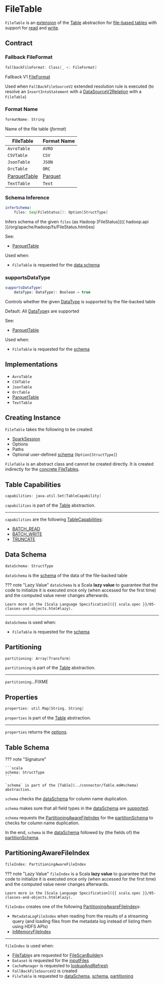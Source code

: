 # FileTable

`FileTable` is an [extension](#contract) of the [Table](../connector/Table.md) abstraction for [file-based tables](#implementations) with support for [read](../connector/SupportsRead.md) and [write](../connector/SupportsWrite.md).

## Contract

### <span id="fallbackFileFormat"> Fallback FileFormat

```scala
fallbackFileFormat: Class[_ <: FileFormat]
```

Fallback V1 [FileFormat](FileFormat.md)

Used when `FallBackFileSourceV2` extended resolution rule is executed (to resolve an `InsertIntoStatement` with a [DataSourceV2Relation](../logical-operators/DataSourceV2Relation.md) with a `FileTable`)

### <span id="formatName"> Format Name

```scala
formatName: String
```

Name of the file table (_format_)

FileTable | Format Name
----------|------------
 `AvroTable` | `AVRO`
 `CSVTable` | `CSV`
 `JsonTable` | `JSON`
 `OrcTable` | `ORC`
 [ParquetTable](../parquet/ParquetTable.md) | [Parquet](../parquet/ParquetTable.md#formatName)
 `TextTable` | `Text`

### <span id="inferSchema"> Schema Inference

```scala
inferSchema(
    files: Seq[FileStatus]): Option[StructType]
```

Infers schema of the given `files` (as Hadoop [FileStatus]({{ hadoop.api }}/org/apache/hadoop/fs/FileStatus.html)es)

See:

* [ParquetTable](../parquet/ParquetTable.md#inferSchema)

Used when:

* `FileTable` is requested for the [data schema](#dataSchema)

### <span id="supportsDataType"> supportsDataType

```scala
supportsDataType(
    dataType: DataType): Boolean = true
```

Controls whether the given [DataType](../types/DataType.md) is supported by the file-backed table

Default: All [DataType](../types/DataType.md)s are supported

See:

* [ParquetTable](../parquet/ParquetTable.md#supportsDataType)

Used when:

* `FileTable` is requested for the [schema](#schema)

## Implementations

* `AvroTable`
* `CSVTable`
* `JsonTable`
* `OrcTable`
* [ParquetTable](../parquet/ParquetTable.md)
* `TextTable`

## Creating Instance

`FileTable` takes the following to be created:

* <span id="sparkSession"> [SparkSession](../SparkSession.md)
* <span id="options"> Options
* <span id="paths"> Paths
* <span id="userSpecifiedSchema"> Optional user-defined [schema](../types/StructType.md) (`Option[StructType]`)

`FileTable` is an abstract class and cannot be created directly. It is created indirectly for the [concrete FileTables](#implementations).

## <span id="capabilities"> Table Capabilities

```scala
capabilities: java.util.Set[TableCapability]
```

`capabilities` is part of the [Table](../connector/Table.md#capabilities) abstraction.

---

`capabilities` are the following [TableCapabilities](../connector/TableCapability.md):

* [BATCH_READ](../connector/TableCapability.md#BATCH_READ)
* [BATCH_WRITE](../connector/TableCapability.md#BATCH_WRITE)
* [TRUNCATE](../connector/TableCapability.md#TRUNCATE)

## <span id="dataSchema"> Data Schema

```scala
dataSchema: StructType
```

`dataSchema` is the [schema](../types/StructType.md) of the data of the file-backed table

??? note "Lazy Value"
    `dataSchema` is a Scala **lazy value** to guarantee that the code to initialize it is executed once only (when accessed for the first time) and the computed value never changes afterwards.

    Learn more in the [Scala Language Specification]({{ scala.spec }}/05-classes-and-objects.html#lazy).

---

`dataSchema` is used when:

* `FileTable` is requested for the [schema](#schema)

## <span id="partitioning"> Partitioning

```scala
partitioning: Array[Transform]
```

`partitioning` is part of the [Table](../connector/Table.md#partitioning) abstraction.

---

`partitioning`...FIXME

## <span id="properties"> Properties

```scala
properties: util.Map[String, String]
```

`properties` is part of the [Table](../connector/Table.md#properties) abstraction.

---

`properties` returns the [options](#options).

## <span id="schema"> Table Schema

??? note "Signature"

    ```scala
    schema: StructType
    ```

    `schema` is part of the [Table](../connector/Table.md#schema) abstraction.

`schema` checks the [dataSchema](#dataSchema) for column name duplication.

`schema` makes sure that all field types in the [dataSchema](#dataSchema) are [supported](#supportsDataType).

`schema` requests the [PartitioningAwareFileIndex](#fileIndex) for the [partitionSchema](PartitioningAwareFileIndex.md#partitionSchema) to checks for column name duplication.

In the end, `schema` is the [dataSchema](#dataSchema) followed by (the fields of) the [partitionSchema](#partitionSchema).

## <span id="fileIndex"> PartitioningAwareFileIndex

```scala
fileIndex: PartitioningAwareFileIndex
```

??? note "Lazy Value"
    `fileIndex` is a Scala **lazy value** to guarantee that the code to initialize it is executed once only (when accessed for the first time) and the computed value never changes afterwards.

    Learn more in the [Scala Language Specification]({{ scala.spec }}/05-classes-and-objects.html#lazy).

`fileIndex` creates one of the following [PartitioningAwareFileIndex](PartitioningAwareFileIndex.md)s:

* `MetadataLogFileIndex` when reading from the results of a streaming query (and loading files from the metadata log instead of listing them using HDFS APIs)
* [InMemoryFileIndex](InMemoryFileIndex.md)

---

`fileIndex` is used when:

* [FileTable](FileTable.md#implementations)s are requested for [FileScanBuilder](FileScanBuilder.md#fileIndex)s
* `Dataset` is requested for the [inputFiles](../dataset/index.md#inputFiles)
* `CacheManager` is requested to [lookupAndRefresh](../CacheManager.md#lookupAndRefresh)
* `FallBackFileSourceV2` is created
* `FileTable` is requested to [dataSchema](#dataSchema), [schema](#schema), [partitioning](#partitioning)
